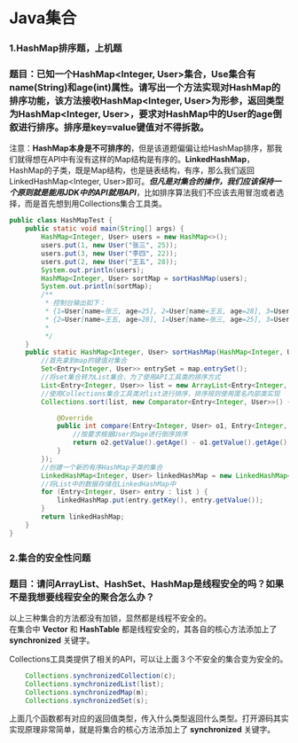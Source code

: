 # Java集合  

### 1.HashMap排序题，上机题  
### 题目：已知一个HashMap<Integer, User>集合，Use集合有name(String)和age(int)属性。请写出一个方法实现对HashMap的排序功能，该方法接收HashMap<Integer, User>为形参，返回类型为HashMap<Integer, User>，要求对HashMap中的User的age倒叙进行排序。排序是key=value键值对不得拆散。  
  
  注意：__HashMap本身是不可排序的__，但是该道题偏偏让给HashMap排序，那我们就得想在API中有没有这样的Map结构是有序的。__LinkedHashMap__，HashMap的子类，既是Map结构，也是链表结构，有序，那么我们返回LinkedHashMap<Integer, User>即可。___但凡是对集合的操作，我们应该保持一个原则就是能用JDK中的API就用API___，比如排序算法我们不应该去用冒泡或者选择，而是首先想到用Collections集合工具类。  
```java
public class HashMapTest {
	public static void main(String[] args) {
		HashMap<Integer, User> users = new HashMap<>();
		users.put(1, new User("张三", 25));
		users.put(3, new User("李四", 22));
		users.put(2, new User("王五", 28));
		System.out.println(users);
		HashMap<Integer, User> sortMap = sortHashMap(users);
		System.out.println(sortMap);	
		/**
		 * 控制台输出如下：  
		 * {1=User[name=张三, age=25], 2=User[name=王五, age=28], 3=User[name=李四, age=22]}  
		 * {2=User[name=王五, age=28], 1=User[name=张三, age=25], 3=User[name=李四, age=22]}  
		 * 
		 */
	}
	public static HashMap<Integer, User> sortHashMap(HashMap<Integer, User> map) {
		//首先拿到map的键值对集合
		Set<Entry<Integer, User>> entrySet = map.entrySet();
		//将set集合转为List集合，为了使用API工具类的排序方式
		List<Entry<Integer, User>> list = new ArrayList<Entry<Integer, User>>(entrySet);
		//使用Collections集合工具类对list进行排序，排序规则使用匿名内部类实现
		Collections.sort(list, new Comparator<Entry<Integer, User>>() {

			@Override
			public int compare(Entry<Integer, User> o1, Entry<Integer, User> o2) {
				//按要求根据User的age进行倒序排序
				return o2.getValue().getAge() - o1.getValue().getAge();
			}
		});
		//创建一个新的有序HashMap子类的集合
		LinkedHashMap<Integer, User> linkedHashMap = new LinkedHashMap<Integer, User>();
		//将List中的数据存储在LinkedHashMap中
		for (Entry<Integer, User> entry : list ) {
			linkedHashMap.put(entry.getKey(), entry.getValue());
		}
		return linkedHashMap;
	}
}
```  
  
### 2.集合的安全性问题  
### 题目：请问ArrayList、HashSet、HashMap是线程安全的吗？如果不是我想要线程安全的聚合怎么办？  
  
  以上三种集合的方法都没有加锁，显然都是线程不安全的。  
  在集合中 __Vector__ 和 __HashTable__ 都是线程安全的，其各自的核心方法添加上了 __synchronized__ 关键字。  

  Collections工具类提供了相关的API，可以让上面３个不安全的集合变为安全的。  
```java
	Collections.synchronizedCollection(c);
	Collections.synchronizedList(list);
	Collections.synchronizedMap(m);
	Collections.synchronizedSet(s);
```  
上面几个函数都有对应的返回值类型，传入什么类型返回什么类型。打开源码其实实现原理非常简单，就是将集合的核心方法添加上了 __synchronized__ 关键字。  

